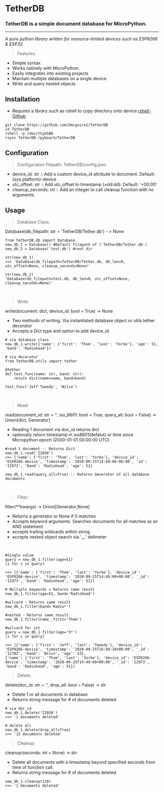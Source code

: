 # TetherDB

### TetherDB is a simple document database for MicroPython.
---
*A pure python library written for resource-limited devices such as ESP8266 & ESP32.*
<br>

> Features:
- Simple syntax
- Works natively with MicroPython.
- Easily integrates into existing projects
- Maintain multiple databases on a single device
- Write and query nested objects

Installation
---
- Requires a library such as rshell to copy directory onto device
[rshell- Github](https://github.com/dhylands/rshell)

```
git clone https://github.com/hmcguire1/TetherDB
cd TetherDB
rshell -p /dev/ttyUSB0
rsync TetherDB /pyboard/TetherDB
```
Configuration
---
> Configuration filepath: TetherDB/config.json
- device_id: str :: Add a custom device_id attribute to document. Default: {sys.platform}-device
- utc_offset: str :: Add utc_offset to timestamp (&#177;dd:dd): Default: '+00:00'
- cleanup_seconds: int :: Add an integer to call cleanup function with no arguments.

Usage
---

> Database Class:

Database(db_filepath: str = 'TetherDB/Tether.db') - > None

```
from TetherDB.db import Database
new_db_1 = Database() #Default filepath of ('TetherDB/Tether.db')
new_db_2 = Database('test.db') #root dir

str(new_db_1)
>>> 'Database(db_filepath=TetherDB/Tether.db, db_len=0, utc_offset=None, cleanup_seconds=None)'

str(new_db_2)
'Database(db_filepath=test.db, db_len=0, utc_offset=None, cleanup_seconds=None)'
```
<br>

> Write:

write(document: dict, device_id: bool = True) → None

- Two methods of writing. Via instantiated database object or utils.tether decorator
- Accepts a Dict type and option to add device_id.

```
# via database class
new_db_1.write({'name': {'first': 'Thom', 'last': 'Yorke'}, 'age': 51, 'band': 'Radiohead'})

# via decorator
from TetherDB.utils import tether

@tether
def test_func(name: str, band: str):
    return dict(name=name, band=band)

test_func('Jeff Tweedy', 'Wilco')
```
<br>

> Read:

read(document_id: str = '', iso_8601: bool = True, query_all: bool = False) → Union[dict, Generator]

- Reading 1 document via doc_id returns dict
- optionally return timestamp in iso8601(defalut) or time since Micropython epoch
(2000-01-01 00:00:00 UTC)

```
#read 1 document -- Returns Dict
new_db_1.read('I2038')
>>> {'name': {'first': 'Thom', 'last': 'Yorke'}, 'device_id': 'ESP8266-device', 'timestamp': '2020-09-25T14:49:00-06:00', 'id': 'I2973', 'band': 'Radiohead', 'age': 51}

new_db_1.read(query_all=True) :: Returns Generator of all database documents
```
<br>

> Filter:

filter(**kwargs) → Union[Generator,None]

- Returns a generator or None if 0 matches
- Accepts keyword arguments. Searches documents for all matches as an AND statement
- accepts trailing wildcards within string
- accepts nested object search via '__' delimeter
<br>

```
#Single value
query = new_db_1.filter(age=51)
[i for i in query]

>>> [{'name': {'first': 'Thom', 'last': 'Yorke'}, 'device_id': 'ESP8266-device', 'timestamp': '2020-09-25T14:49:00+00:00', '_id': 'I2973', 'band': 'Radiohead', 'age': 51}]

# Multiple keywords = Returns same result
new_db_1.filter(age=51, band='Radiohead')

#wilcard - Returns same result
new_db_1.filter(band='Radio*')

#nested - Returns same result
new_db_1.filter(name__first='Thom')

#wilcard for int
query = new_db_1.filter(age='5*')
[i for i in query]

>>> [{'name': {'first': 'Jeff', 'last': 'Tweedy'}, 'device_id': 'ESP8266-device', 'timestamp': '2020-09-25T16:40:10+00:00', '_id': 'I2782', 'band': 'Wilco', 'age': 53},
{'name': {'first': 'Thom', 'last': 'Yorke'}, 'device_id': 'ESP8266-device', 'timestamp': '2020-09-25T14:49:00+00:00', '_id': 'I2973', 'band': 'Radiohead', 'age': 51}]
```

> Delete:

delete(doc_id: str = '', drop_all: bool = False) → str

- Delete 1 or all documents in database
- Returns string message for # of documents deleted

```
# via doc_id
new_db_1.delete('I2038')
>>> '1 documents deleted'

# delete all
new_db_1.delete(drop_all=True)
>>> '15 documents deleted'
```
> Cleanup:

cleanup(seconds: int = None) -> str:

- Delete all documents with a timestamp beyond specified seconds from time of function call.
- Returns string message for # of documents deleted

```
new_db_1.cleanup(120)
>>> '1 documents deleted'
```